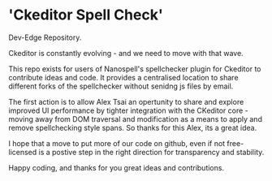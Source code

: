 # 'Ckeditor Spell Check'  

Dev-Edge Repository.
 
Ckeditor is constantly evolving - and we need to move with that wave.

This repo exists for users of Nanospell's spellchecker plugin for Ckeditor to contribute ideas and code.  It provides a centralised location to share different forks of the spellchecker without senidng js files by email.

The first action is to allow Alex Tsai an opertunity to share and explore improved UI performance by tighter integration with the CKeditor core - moving away from DOM traversal and modification as a means to apply and remove spellchecking style spans.  So thanks for this Alex, its a great idea.

I hope that a move to put more of our code on github, even if not free-licensed is a postive step in the right direction for transparency and stability.

 

Happy coding, and thanks for you great ideas and contributions.

